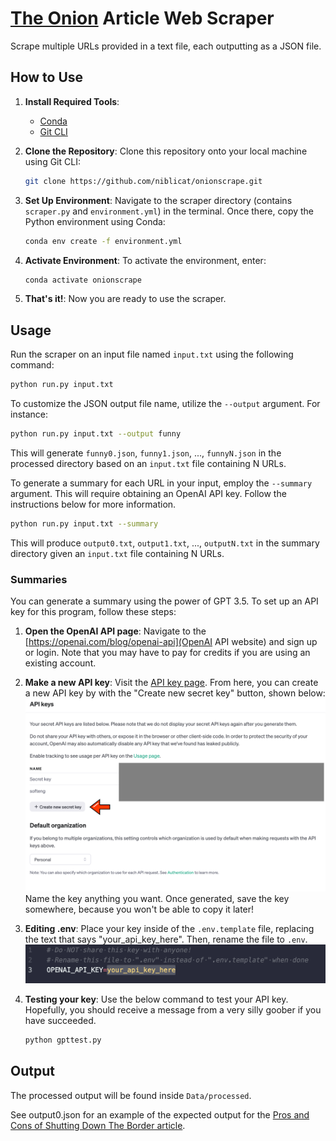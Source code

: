 # [The Onion](https://www.theonion.com) Article Web Scraper

Scrape multiple URLs provided in a text file, each outputting as a JSON file.

## How to Use

1. **Install Required Tools**:
   - [Conda](https://docs.conda.io/en/latest/)
   - [Git CLI](https://cli.github.com/)

2. **Clone the Repository**: 
   Clone this repository onto your local machine using Git CLI:
   ```bash
   git clone https://github.com/niblicat/onionscrape.git
   ```

3. **Set Up Environment**:
   Navigate to the scraper directory (contains `scraper.py` and `environment.yml`) in the terminal. Once there, copy the Python environment using Conda:
     ```bash
     conda env create -f environment.yml
     ```

4. **Activate Environment**:
   To activate the environment, enter:
   ```bash
   conda activate onionscrape
   ```

5. **That's it!**:
   Now you are ready to use the scraper.

## Usage

Run the scraper on an input file named `input.txt` using the following command:
```bash
python run.py input.txt
```

To customize the JSON output file name, utilize the `--output` argument. For instance:
```bash
python run.py input.txt --output funny
```
This will generate `funny0.json`, `funny1.json`, ..., `funnyN.json` in the processed directory based on an `input.txt` file containing N URLs.

To generate a summary for each URL in your input, employ the `--summary` argument. This will require obtaining an OpenAI API key. Follow the instructions below for more information.
```bash
python run.py input.txt --summary
```
This will produce `output0.txt`, `output1.txt`, ..., `outputN.txt` in the summary directory given an `input.txt` file containing N URLs.

### Summaries

You can generate a summary using the power of GPT 3.5. To set up an API key for this program, follow these steps:

1. **Open the OpenAI API page**:
   Navigate to the [https://openai.com/blog/openai-api](OpenAI API website) and sign up or login. Note that you may have to pay for credits if you are using an existing account. 

2. **Make a new API key**:
   Visit the [API key page](https://platform.openai.com/api-keys). From here, you can create a new API key by with the "Create new secret key" button, shown below:
![API key page with red arrow pointing to the button of interest](apikeypage.png)
   Name the key anything you want. Once generated, save the key somewhere, because you won't be able to copy it later!

3. **Editing .env**:
   Place your key inside of the `.env.template` file, replacing the text that says "your_api_key_here". Then, rename the file to `.env`.
![template for the .env file](envapikey.png)

4. **Testing your key**:
   Use the below command to test your API key. Hopefully, you should receive a message from a very silly goober if you have succeeded.
   ```bash
   python gpttest.py
   ```

## Output

The processed output will be found inside `Data/processed`.

See output0.json for an example of the expected output for the [Pros and Cons of Shutting Down The Border article](https://www.theonion.com/pros-and-cons-of-shutting-down-the-border-1851235755).